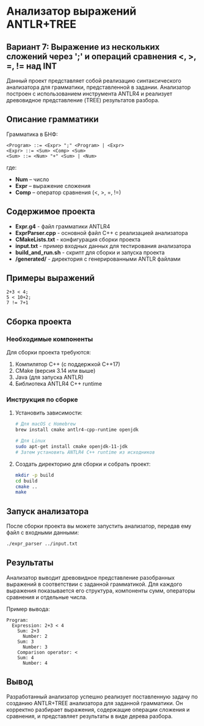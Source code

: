 # Анализатор выражений ANTLR+TREE

## Вариант 7: Выражение из нескольких сложений через ';' и операций сравнения <, >, =, != над INT

Данный проект представляет собой реализацию синтаксического анализатора для грамматики, представленной в задании. Анализатор построен с использованием инструмента ANTLR4 и реализует древовидное представление (TREE) результатов разбора.

## Описание грамматики

Грамматика в БНФ:
```
<Program> ::= <Expr> ";" <Program> | <Expr>
<Expr> ::= <Sum> <Comp> <Sum>
<Sum> ::= <Num> "+" <Sum> | <Num>
```

где:
- **Num** – число
- **Expr** – выражение сложения
- **Comp** – оператор сравнения (<, >, =, !=)

## Содержимое проекта

- **Expr.g4** - файл грамматики ANTLR4
- **ExprParser.cpp** - основной файл C++ с реализацией анализатора
- **CMakeLists.txt** - конфигурация сборки проекта
- **input.txt** - пример входных данных для тестирования анализатора
- **build_and_run.sh** - скрипт для сборки и запуска проекта
- **/generated/** - директория с генерированными ANTLR файлами

## Примеры выражений

```
2+3 < 4;
5 < 10+2;
7 != 7+1
```

## Сборка проекта

### Необходимые компоненты

Для сборки проекта требуются:

1. Компилятор C++ (с поддержкой C++17)
2. CMake (версия 3.14 или выше)
3. Java (для запуска ANTLR)
4. Библиотека ANTLR4 C++ runtime

### Инструкция по сборке

1. Установить зависимости:

   ```bash
   # Для macOS с Homebrew
   brew install cmake antlr4-cpp-runtime openjdk
   
   # Для Linux
   sudo apt-get install cmake openjdk-11-jdk
   # Затем установить ANTLR4 C++ runtime из исходников
   ```

2. Создать директорию для сборки и собрать проект:

   ```bash
   mkdir -p build
   cd build
   cmake ..
   make
   ```

## Запуск анализатора

После сборки проекта вы можете запустить анализатор, передав ему файл с входными данными:

```bash
./expr_parser ../input.txt
```

## Результаты

Анализатор выводит древовидное представление разобранных выражений в соответствии с заданной грамматикой. Для каждого выражения показывается его структура, компоненты сумм, операторы сравнения и отдельные числа.

Пример вывода:
```
Program:
  Expression: 2+3 < 4 
    Sum: 2+3
      Number: 2
    Sum: 3
      Number: 3
    Comparison operator: <
    Sum: 4
      Number: 4
```

## Вывод

Разработанный анализатор успешно реализует поставленную задачу по созданию ANTLR+TREE анализатора для заданной грамматики. Он корректно разбирает выражения, содержащие операции сложения и сравнения, и представляет результаты в виде дерева разбора. 